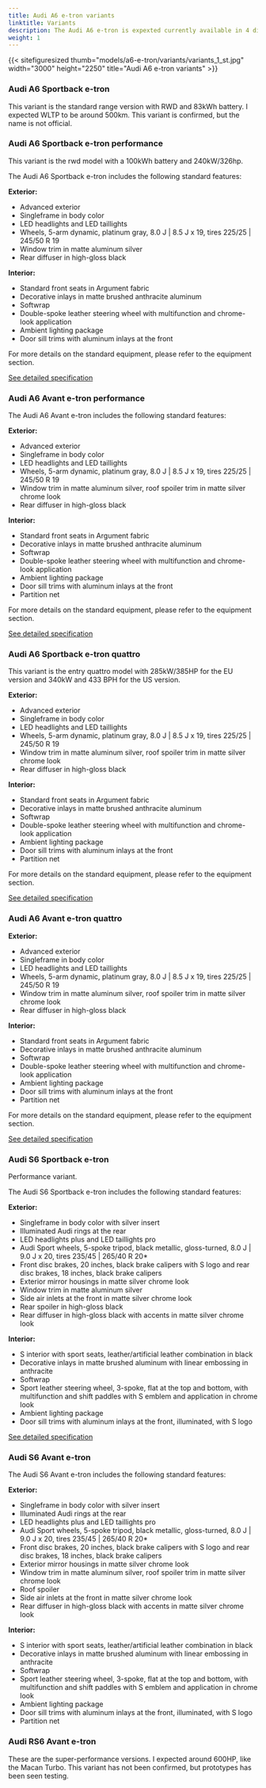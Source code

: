 ```yaml
---
title: Audi A6 e-tron variants
linktitle: Variants
description: The Audi A6 e-tron is expexted currently available in 4 different variants, with more expected variants.
weight: 1
---
```


<!-- markdownlint-disable MD033 -->

{{< sitefiguresized thumb="models/a6-e-tron/variants/variants_1_st.jpg" width="3000" height="2250" title="Audi A6 e-tron variants" >}}

### Audi A6 Sportback e-tron

This variant is the standard range version with RWD and 83kWh battery. I expected WLTP to be around 500km. This variant is confirmed, but the name is not official. 

### Audi A6 Sportback e-tron performance

This variant is the rwd model with a 100kWh battery and 240kW/326hp.

The Audi A6 Sportback e-tron includes the following standard features:

**Exterior:**
- Advanced exterior
- Singleframe in body color
- LED headlights and LED taillights
- Wheels, 5-arm dynamic, platinum gray, 8.0 J | 8.5 J x 19, tires 225/25 | 245/50 R 19
- Window trim in matte aluminum silver
- Rear diffuser in high-gloss black

**Interior:**
- Standard front seats in Argument fabric
- Decorative inlays in matte brushed anthracite aluminum
- Softwrap
- Double-spoke leather steering wheel with multifunction and chrome-look application
- Ambient lighting package
- Door sill trims with aluminum inlays at the front

For more details on the standard equipment, please refer to the equipment section.

[See detailed specification](../specifications/)

### Audi A6 Avant e-tron performance

The Audi A6 Avant e-tron includes the following standard features:

**Exterior:**
- Advanced exterior
- Singleframe in body color
- LED headlights and LED taillights
- Wheels, 5-arm dynamic, platinum gray, 8.0 J | 8.5 J x 19, tires 225/25 | 245/50 R 19
- Window trim in matte aluminum silver, roof spoiler trim in matte silver chrome look
- Rear diffuser in high-gloss black

**Interior:**
- Standard front seats in Argument fabric
- Decorative inlays in matte brushed anthracite aluminum
- Softwrap
- Double-spoke leather steering wheel with multifunction and chrome-look application
- Ambient lighting package
- Door sill trims with aluminum inlays at the front
- Partition net

For more details on the standard equipment, please refer to the equipment section.


[See detailed specification](../specifications/)


### Audi A6 Sportback e-tron quattro

This variant is the entry quattro model with 285kW/385HP for the EU version and 340kW and 433 BPH for the US version.


**Exterior:**
- Advanced exterior
- Singleframe in body color
- LED headlights and LED taillights
- Wheels, 5-arm dynamic, platinum gray, 8.0 J | 8.5 J x 19, tires 225/25 | 245/50 R 19
- Window trim in matte aluminum silver, roof spoiler trim in matte silver chrome look
- Rear diffuser in high-gloss black

**Interior:**
- Standard front seats in Argument fabric
- Decorative inlays in matte brushed anthracite aluminum
- Softwrap
- Double-spoke leather steering wheel with multifunction and chrome-look application
- Ambient lighting package
- Door sill trims with aluminum inlays at the front
- Partition net

For more details on the standard equipment, please refer to the equipment section.


[See detailed specification](../specifications/)

### Audi A6 Avant e-tron quattro

**Exterior:**
- Advanced exterior
- Singleframe in body color
- LED headlights and LED taillights
- Wheels, 5-arm dynamic, platinum gray, 8.0 J | 8.5 J x 19, tires 225/25 | 245/50 R 19
- Window trim in matte aluminum silver, roof spoiler trim in matte silver chrome look
- Rear diffuser in high-gloss black

**Interior:**
- Standard front seats in Argument fabric
- Decorative inlays in matte brushed anthracite aluminum
- Softwrap
- Double-spoke leather steering wheel with multifunction and chrome-look application
- Ambient lighting package
- Door sill trims with aluminum inlays at the front
- Partition net

For more details on the standard equipment, please refer to the equipment section.

[See detailed specification](../specifications/)

### Audi S6 Sportback e-tron

Performance variant. 

The Audi S6 Sportback e-tron includes the following standard features:

**Exterior:**
- Singleframe in body color with silver insert
- Illuminated Audi rings at the rear
- LED headlights plus and LED taillights pro
- Audi Sport wheels, 5-spoke tripod, black metallic, 
    gloss-turned, 8.0 J | 9.0 J x 20, tires 235/45 | 265/40 R 20*
- Front disc brakes, 20 inches, black brake calipers with S logo 
    and rear disc brakes, 18 inches, black brake calipers
- Exterior mirror housings in matte silver chrome look
- Window trim in matte aluminum silver
- Side air inlets at the front in matte silver chrome look
- Rear spoiler in high-gloss black
- Rear diffuser in high-gloss black with accents in matte silver chrome look

**Interior:**
- S interior with sport seats, leather/artificial leather combination in black
- Decorative inlays in matte brushed aluminum with linear embossing in anthracite
- Softwrap
- Sport leather steering wheel, 3-spoke, flat at the top and bottom, with 
    multifunction and shift paddles with S emblem and application 
    in chrome look
- Ambient lighting package
- Door sill trims with aluminum inlays at the front, illuminated, 
    with S logo


[See detailed specification](../specifications/#audi-sq6-e-tron)

### Audi S6 Avant e-tron

The Audi S6 Avant e-tron includes the following standard features:

**Exterior:**
- Singleframe in body color with silver insert
- Illuminated Audi rings at the rear
- LED headlights plus and LED taillights pro
- Audi Sport wheels, 5-spoke tripod, black metallic, gloss-turned, 8.0 J | 9.0 J x 20, tires 235/45 | 265/40 R 20*
- Front disc brakes, 20 inches, black brake calipers with S logo and rear disc brakes, 18 inches, black brake calipers
- Exterior mirror housings in matte silver chrome look
- Window trim in matte aluminum silver, roof spoiler trim in matte silver chrome look
- Roof spoiler
- Side air inlets at the front in matte silver chrome look
- Rear diffuser in high-gloss black with accents in matte silver chrome look

**Interior:**
- S interior with sport seats, leather/artificial leather combination in black
- Decorative inlays in matte brushed aluminum with linear embossing in anthracite
- Softwrap
- Sport leather steering wheel, 3-spoke, flat at the top and bottom, with multifunction and shift paddles with S emblem and application in chrome look
- Ambient lighting package
- Door sill trims with aluminum inlays at the front, illuminated, with S logo
- Partition net


### Audi RS6 Avant e-tron 

These are the super-performance versions. I expected around 600HP, like the Macan Turbo. This variant has not been confirmed, but prototypes has been seen testing.

